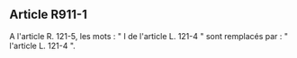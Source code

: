 Article R911-1
----
A l'article R. 121-5, les mots : " I de l'article L. 121-4 " sont remplacés par
: " l'article L. 121-4 ".
